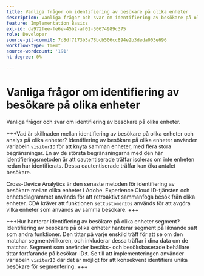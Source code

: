 ```yaml
---
title: Vanliga frågor om identifiering av besökare på olika enheter
description: Vanliga frågor och svar om identifiering av besökare på olika enheter
feature: Implementation Basics
exl-id: da972fee-fe6e-45b2-af01-50674989c375
role: Developer
source-git-commit: 7d8df7173b3a78bcb506cc894e2b3deda003e696
workflow-type: tm+mt
source-wordcount: '191'
ht-degree: 0%

---
```


# Vanliga frågor om identifiering av besökare på olika enheter

Vanliga frågor och svar om identifiering av besökare på olika enheter.

+++Vad är skillnaden mellan identifiering av besökare på olika enheter och analys på olika enheter?
Identifiering av besökare på olika enheter använder variabeln `visitorID` för att knyta samman enheter, med flera stora begränsningar. En av de största begränsningarna med den här identifieringsmetoden är att oautentiserade träffar isoleras om inte enheten redan har identifierats. Dessa oautentiserade träffar kan öka antalet besökare.

Cross-Device Analytics är den senaste metoden för identifiering av besökare mellan olika enheter i Adobe. Experience Cloud ID-tjänsten och enhetsdiagrammet används för att retroaktivt sammanfoga besök från olika enheter. CDA kräver att funktionen `setCustomerIDs` används för att avgöra vilka enheter som används av samma besökare.
+++

+++Hur hanterar identifiering av besökare på olika enheter segment?
Identifiering av besökare på olika enheter hanterar segment på liknande sätt som andra funktioner. Den tittar på varje enskild träff för att se om den matchar segmentvillkoren, och inkluderar dessa träffar i dina data om de matchar. Segment som använder besöks- och besöksbaserade behållare tittar fortfarande på besökar-ID:t. Se till att implementeringen använder variabeln `visitorID` där det är möjligt för att konsekvent identifiera unika besökare för segmentering.
+++
